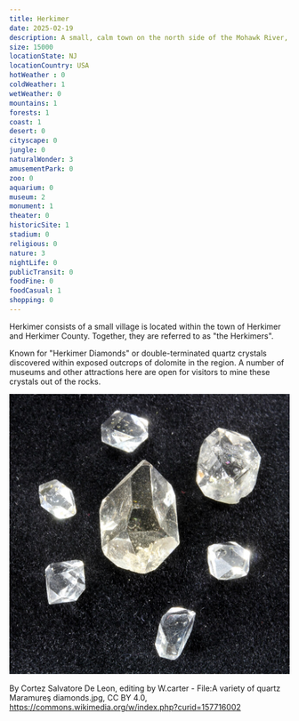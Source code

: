```yaml
---
title: Herkimer
date: 2025-02-19
description: A small, calm town on the north side of the Mohawk River, known for its quartz "Herkimer Diamond" deposits.
size: 15000
locationState: NJ
locationCountry: USA
hotWeather : 0
coldWeather: 1
wetWeather: 0
mountains: 1
forests: 1
coast: 1
desert: 0
cityscape: 0
jungle: 0
naturalWonder: 3
amusementPark: 0
zoo: 0
aquarium: 0
museum: 2
monument: 1
theater: 0
historicSite: 1
stadium: 0
religious: 0
nature: 3
nightLife: 0
publicTransit: 0
foodFine: 0
foodCasual: 1
shopping: 0
---
```


Herkimer consists of a small village is located within the town of Herkimer and Herkimer County. Together, they are referred to as "the Herkimers".

Known for "Herkimer Diamonds" or double-terminated quartz crystals discovered within exposed outcrops of dolomite in the region. A number of museums and other attractions here are open for visitors to mine these crystals out of the rocks.

![Herkimer Diamonds](./herkimer-diamonds.jpg)

By Cortez Salvatore De Leon, editing by W.carter - File:A variety of quartz Maramureş diamonds.jpg, CC BY 4.0, https://commons.wikimedia.org/w/index.php?curid=157716002